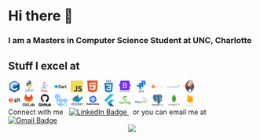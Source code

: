 # Hi there 👋
### I am a Masters in Computer Science Student at UNC, Charlotte
## Stuff I excel at
<div>
<!--   <p>Languages </p> -->
      <img src="https://github.com/devicons/devicon/blob/master/icons/c/c-original.svg" title="C" alt="C" width="25" height="25"/>&nbsp;
          <img src="https://github.com/devicons/devicon/blob/master/icons/python/python-original-wordmark.svg" title="Python" alt="Python" width="20" height="25"/>&nbsp;
  <img src="https://github.com/devicons/devicon/blob/master/icons/java/java-original-wordmark.svg" title="Java" alt="Java" width="25" height="25"/>&nbsp;
      <img src="https://github.com/devicons/devicon/blob/master/icons/dart/dart-original-wordmark.svg" title="Dart" alt="Dart" width="25" height="25"/>&nbsp;
  <img src="https://github.com/devicons/devicon/blob/master/icons/javascript/javascript-original.svg" title="JavaScript" alt="JavaScript" width="25" height="25"/>&nbsp;
<!--   <p>Tools & Technologies </p> -->
    <img src="https://github.com/devicons/devicon/blob/master/icons/html5/html5-original.svg" title="HTML5" alt="HTML" width="25" height="25"/>&nbsp;
  <img src="https://github.com/devicons/devicon/blob/master/icons/css3/css3-plain-wordmark.svg"  title="CSS3" alt="CSS" width="25" height="25"/>&nbsp;
  <img src="https://github.com/devicons/devicon/blob/master/icons/bootstrap/bootstrap-plain-wordmark.svg"  title="Bootstrap" alt="Bootstrap" width="25" height="25"/>&nbsp;
  <img src="https://github.com/devicons/devicon/blob/master/icons/jira/jira-original-wordmark.svg" width="25" height="25"/>&nbsp;
      <img src="https://github.com/devicons/devicon/blob/master/icons/postman/postman-original-wordmark.svg" width="25" height="25"/>&nbsp;
  <img src="https://github.com/devicons/devicon/blob/master/icons/sonarqube/sonarqube-line-wordmark.svg" width="25" height="25"/>&nbsp;
  <img src="https://github.com/devicons/devicon/blob/master/icons/jenkins/jenkins-original.svg" width="25" height="25"/>&nbsp;
      <br>
    <img src="https://github.com/devicons/devicon/blob/master/icons/git/git-original-wordmark.svg" title="Git" alt="Git" width="25" height="25"/>
  <img src="https://github.com/devicons/devicon/blob/master/icons/gitlab/gitlab-original-wordmark.svg" width="25" height="25"/>&nbsp;
  <img src="https://github.com/devicons/devicon/blob/master/icons/github/github-original-wordmark.svg" width="25" height="25"/>&nbsp;
  <img src="https://github.com/devicons/devicon/blob/master/icons/githubactions/githubactions-original.svg" width="25" height="25"/>&nbsp;
  <img src="https://github.com/devicons/devicon/blob/master/icons/docker/docker-original-wordmark.svg" width="25" height="25"/>&nbsp;
  <img src="https://github.com/devicons/devicon/blob/master/icons/kubernetes/kubernetes-original-wordmark.svg" width="25" height="25"/>&nbsp;
<!-- <p>Frameworks </p> -->
  <img src="https://github.com/devicons/devicon/blob/master/icons/flutter/flutter-original.svg" title="Flutter" alt="Flutter" width="25" height="25"/>&nbsp;
  <img src="https://github.com/devicons/devicon/blob/master/icons/spring/spring-original-wordmark.svg" title="Spring" alt="Spring" width="25" height="25"/>&nbsp;
<!--   <img src="https://github.com/devicons/devicon/blob/master/icons/nodejs/nodejs-original-wordmark.svg" title="NodeJS" alt="NodeJS" width="25" height="25"/>&nbsp;  <p>Databases:</p> -->
  <img src="https://github.com/devicons/devicon/blob/master/icons/mysql/mysql-original-wordmark.svg" title="MySQL"  alt="MySQL" width="25" height="25"/>&nbsp;
      <img src="https://github.com/devicons/devicon/blob/master/icons/postgresql/postgresql-original-wordmark.svg" title="PostgreSql" alt="PostgreSql" width="25" height="25"/>&nbsp;
  <img src="https://github.com/devicons/devicon/blob/master/icons/mongodb/mongodb-original-wordmark.svg" width="25" height="25"/>&nbsp;
  <img src="https://github.com/devicons/devicon/blob/master/icons/firebase/firebase-plain-wordmark.svg" title="Firebase" alt="Firebase" width="25" height="25"/>&nbsp;
</div>




<div id="badges">
Connect with me &nbsp;

  <a href="https://www.linkedin.com/in/sandeshmahajan/">
    <img src="https://img.shields.io/badge/LinkedIn-blue?style=for-the-badge&logo=linkedin&logoColor=white" alt="LinkedIn Badge" width="90" height="25" />
  </a>&nbsp;
   or you can email me at &nbsp;
  <a href="">
    <img src="https://img.shields.io/badge/Gmail-red?style=for-the-badge&logo=gmail&logoColor=white" alt="Gmail Badge" width="80" height="25" />
  </a>
</div>





<div id="header" align="center">
  <img src="https://media.giphy.com/media/v1.Y2lkPTc5MGI3NjExNmd1YjV4dDN1M3JpaDl4MGFva3pqNHh0bnZxMWNudmwyaDExZ3dlayZlcD12MV9pbnRlcm5hbF9naWZfYnlfaWQmY3Q9Zw/ISOckXUybVfQ4/giphy.gif" width="300"/>

  
<!--
Here are some ideas to get you started:
- 🔭 I’m currently working on ...
- 🌱 I’m currently learning ...
- 👯 I’m looking to collaborate on ...
- 🤔 I’m looking for help with ...
- 💬 Ask me about ...
- 📫 How to reach me: ...
- 😄 Pronouns: ...
- ⚡ Fun fact: ...
-->
